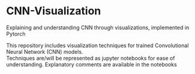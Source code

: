 # CNN-Visualization
Explaining and understanding CNN through visualizations, implemented in Pytorch

This repository includes visualization techniques for trained Convolutional Neural Network (CNN) models.  
Techniques are/will be represented as jupyter notebooks for ease of understanding. Explanatory comments are available in the notebooks

